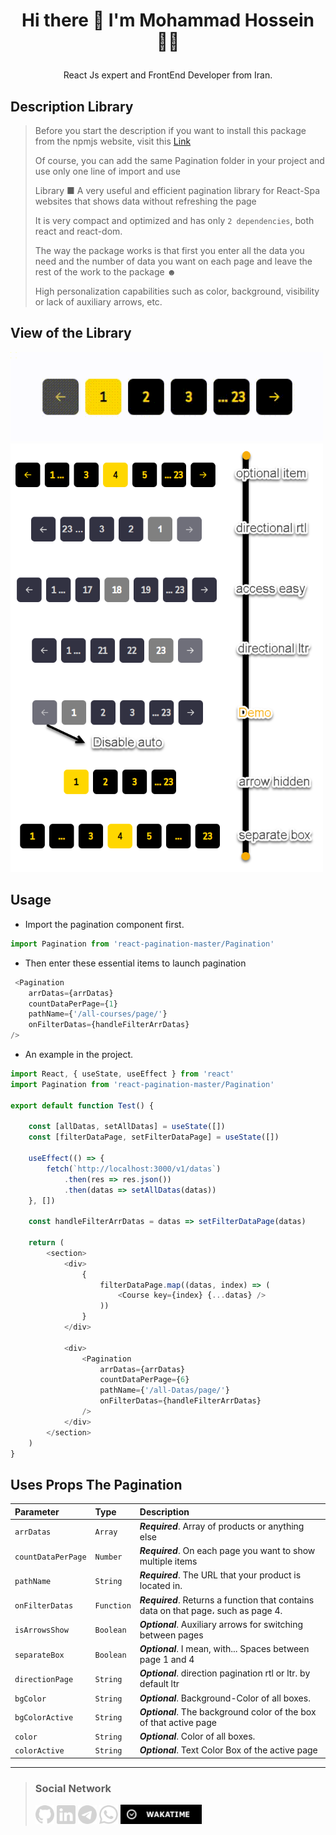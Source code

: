 # <p align="center"> Hi there 👋 I'm Mohammad Hossein 👨‍💻 </p>
<p align="center"> React Js expert and FrontEnd Developer from Iran.</p>

## Description Library
> Before you start the description if you want to install this package from the npmjs website, visit this [Link](https://www.npmjs.com/package/react-pagination-smooth)
>
> Of course, you can add the same Pagination folder in your project and use only one line of import and use
>
> Library ■ A very useful and efficient pagination library for React-Spa websites that shows data without refreshing the page
>
> It is very compact and optimized and has only `2 dependencies`, both react and react-dom.
>
> The way the package works is that first you enter all the data you need and the number of data you want on each page and leave the rest of the work to the package ☻
>
> High personalization capabilities such as color, background, visibility or lack of auxiliary arrows, etc.

## View of the Library

<img src="./public/Video/page-1.gif" width="500">
<img src="./public/Images/modes.png" width="500">

## Usage
- Import the pagination component first.
```javascript
import Pagination from 'react-pagination-master/Pagination'
```
- Then enter these essential items to launch pagination
```javascript
 <Pagination
    arrDatas={arrDatas}
    countDataPerPage={1}
    pathName={'/all-courses/page/'}
    onFilterDatas={handleFilterArrDatas}
/>
```
- An example in the project.
```javascript
import React, { useState, useEffect } from 'react'
import Pagination from 'react-pagination-master/Pagination'

export default function Test() {

    const [allDatas, setAllDatas] = useState([])
    const [filterDataPage, setFilterDataPage] = useState([])

    useEffect(() => {
        fetch(`http://localhost:3000/v1/datas`)
            .then(res => res.json())
            .then(datas => setAllDatas(datas))
    }, [])

    const handleFilterArrDatas = datas => setFilterDataPage(datas)

    return (
        <section>
            <div>
                {
                    filterDataPage.map((datas, index) => (
                        <Course key={index} {...datas} />
                    ))
                }
            </div>

            <div>
                <Pagination
                    arrDatas={arrDatas}
                    countDataPerPage={6}
                    pathName={'/all-Datas/page/'}
                    onFilterDatas={handleFilterArrDatas}
                />
            </div>
        </section>
    )
}
```

## Uses Props The Pagination 

| Parameter | Type     | Description                |
| :-------- | :------- | :------------------------- |
| `arrDatas` | `Array` | **_Required_**. Array of products or anything else |
| `countDataPerPage` | `Number` | **_Required_**. On each page you want to show multiple items |
| `pathName` | `String` | **_Required_**. The URL that your product is located in. |
| `onFilterDatas` | `Function` | **_Required_**. Returns a function that contains data on that page، such as page 4. |
| `isArrowsShow` | `Boolean` | **_Optional_**. Auxiliary arrows for switching between pages |
| `separateBox` | `Boolean` | **_Optional_**.  I mean, with... Spaces between page 1 and 4 |
| `directionPage` | `String` | **_Optional_**.  direction pagination rtl or ltr. by default ltr |
| `bgColor` | `String` | **_Optional_**. Background-Color of all boxes. |
| `bgColorActive` | `String` | **_Optional_**. The background color of the box of that active page |
| `color` | `String` | **_Optional_**. Color of all boxes. |
| `colorActive` | `String` | **_Optional_**. Text Color Box of the active page |


___
>### Social Network
> [<img src="./public/Images/github.png" width="30">](https://github.com/khadem-mh)
> [<img src="./public/Images/linkedin.png" width="30">](https://www.linkedin.com/in/khadem-mh/)
> [<img src="./public/Images/telegram.png" width="30">](https://t.me/mhkhadem)
> [<img src="./public/Images/whatsapp.png" width="30">](https://wa.me/989031335939)
> [<img src="./public/Images/wakatimesvg.png" width="130">](https://wakatime.com/@khadem_mh)

